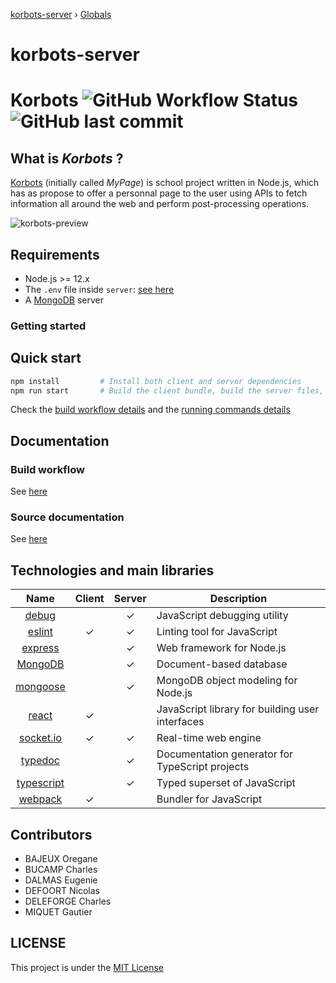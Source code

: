 [korbots-server](README.md) › [Globals](globals.md)

# korbots-server

# Korbots ![GitHub Workflow Status](https://img.shields.io/github/workflow/status/Xisabla/Korbots/Build?style=for-the-badge) ![GitHub last commit](https://img.shields.io/github/last-commit/Xisabla/Korbots?style=for-the-badge)

## What is *Korbots* ?

[Korbots](https://github.com/Xisabla/Korbots/) (initially called *MyPage*) is school project written in Node.js, which has as propose to offer a personnal page to the user using APIs to fetch information all around the web and perform post-processing operations.

![korbots-preview](https://i.imgur.com/7VPdGtv.png)

## Requirements

- Node.js >= 12.x
- The `.env` file inside `server`: [see here](server/.dev.env)
- A [MongoDB](https://www.mongodb.com/) server

### Getting started

## Quick start

```bash
npm install         # Install both client and server dependencies
npm run start       # Build the client bundle, build the server files, run the server
```

Check the [build workflow details](#build-workflow) and the [running commands details](doc/run.md)

## Documentation

### Build workflow

See [here](doc/build.md)

### Source documentation

See [here](doc/server/globals.md)

## Technologies and main libraries

|    Name    | Client | Server | Description                                     |
|:----------:|:------:|:------:|-------------------------------------------------|
|    [debug](https://www.npmjs.com/package/debug)   |        |    ✓   | JavaScript debugging utility                    |
|   [eslint](https://eslint.org/)   |    ✓   |    ✓   | Linting tool for JavaScript                     |
|   [express](https://expressjs.com/)  |        |    ✓   | Web framework for Node.js                       |
|   [MongoDB](https://www.mongodb.com/)  |        |    ✓   | Document-based database                         |
|  [mongoose](https://mongoosejs.com/)  |        |    ✓   | MongoDB object modeling for Node.js             |
|    [react](https://reactjs.org/)   |    ✓   |        | JavaScript library for building user interfaces |
|  [socket.io](http://socket.io/) |    ✓   |    ✓   | Real-time web engine                            |
|   [typedoc](https://typedoc.org/)  |        |    ✓   | Documentation generator for TypeScript projects |
| [typescript](https://www.typescriptlang.org/) |        |    ✓   | Typed superset of JavaScript                    |
|   [webpack](http://webpack.js.org/)  |    ✓   |        | Bundler for JavaScript                          |

## Contributors

- BAJEUX Oregane
- BUCAMP Charles
- DALMAS Eugenie
- DEFOORT Nicolas
- DELEFORGE Charles
- MIQUET Gautier

## LICENSE

This project is under the [MIT License](LICENSE)
